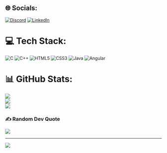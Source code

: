 
## 🌐 Socials:
[![Discord](https://img.shields.io/badge/Discord-%237289DA.svg?logo=discord&logoColor=white)](https://discord.gg/Lisz#1797) [![LinkedIn](https://img.shields.io/badge/LinkedIn-%230077B5.svg?logo=linkedin&logoColor=white)](https://linkedin.com/in/lisandrauehara) 

# 💻 Tech Stack:
![C](https://img.shields.io/badge/c-%2300599C.svg?style=flat&logo=c&logoColor=white) ![C++](https://img.shields.io/badge/c++-%2300599C.svg?style=flat&logo=c%2B%2B&logoColor=white) ![HTML5](https://img.shields.io/badge/html5-%23E34F26.svg?style=flat&logo=html5&logoColor=white) ![CSS3](https://img.shields.io/badge/css3-%231572B6.svg?style=flat&logo=css3&logoColor=white) ![Java](https://img.shields.io/badge/java-%23ED8B00.svg?style=flat&logo=java&logoColor=white) ![Angular](https://img.shields.io/badge/angular-%23DD0031.svg?style=flat&logo=angular&logoColor=white)
# 📊 GitHub Stats:
![](https://github-readme-stats.vercel.app/api?username=LiszUehara&theme=midnight-purple&hide_border=false&include_all_commits=true&count_private=true)<br/>
![](https://github-readme-streak-stats.herokuapp.com/?user=LiszUehara&theme=midnight-purple&hide_border=false)<br/>
![](https://github-readme-stats.vercel.app/api/top-langs/?username=LiszUehara&theme=midnight-purple&hide_border=false&include_all_commits=true&count_private=true&layout=compact)

### ✍️ Random Dev Quote
![](https://quotes-github-readme.vercel.app/api?type=horizontal&theme=radical)

---
[![](https://visitcount.itsvg.in/api?id=LiszUehara&icon=2&color=6)](https://visitcount.itsvg.in)

<!-- Proudly created with GPRM ( https://gprm.itsvg.in ) -->
